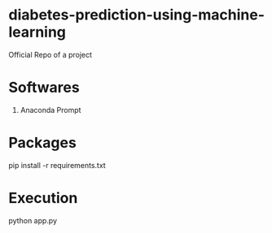 # diabetes-prediction-using-machine-learning
Official Repo of a project

# Softwares
1. Anaconda Prompt

# Packages
pip install -r requirements.txt

# Execution
python app.py
